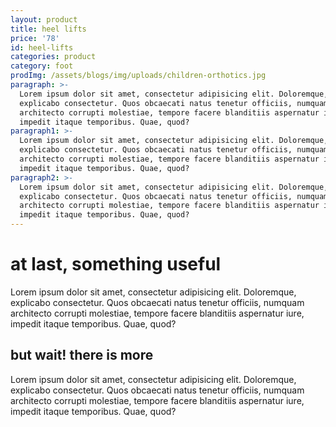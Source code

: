 ```yaml
---
layout: product
title: heel lifts
price: '78'
id: heel-lifts
categories: product
category: foot
prodImg: /assets/blogs/img/uploads/children-orthotics.jpg
paragraph: >-
  Lorem ipsum dolor sit amet, consectetur adipisicing elit. Doloremque,
  explicabo consectetur. Quos obcaecati natus tenetur officiis, numquam
  architecto corrupti molestiae, tempore facere blanditiis aspernatur iure,
  impedit itaque temporibus. Quae, quod?
paragraph1: >-
  Lorem ipsum dolor sit amet, consectetur adipisicing elit. Doloremque,
  explicabo consectetur. Quos obcaecati natus tenetur officiis, numquam
  architecto corrupti molestiae, tempore facere blanditiis aspernatur iure,
  impedit itaque temporibus. Quae, quod?
paragraph2: >-
  Lorem ipsum dolor sit amet, consectetur adipisicing elit. Doloremque,
  explicabo consectetur. Quos obcaecati natus tenetur officiis, numquam
  architecto corrupti molestiae, tempore facere blanditiis aspernatur iure,
  impedit itaque temporibus. Quae, quod?
---
```

# at last, something useful 

Lorem ipsum dolor sit amet, consectetur adipisicing elit. Doloremque, explicabo consectetur. Quos obcaecati natus tenetur officiis, numquam architecto corrupti molestiae, tempore facere blanditiis aspernatur iure, impedit itaque temporibus. Quae, quod?

## but wait! there is more

Lorem ipsum dolor sit amet, consectetur adipisicing elit. Doloremque, explicabo consectetur. Quos obcaecati natus tenetur officiis, numquam architecto corrupti molestiae, tempore facere blanditiis aspernatur iure, impedit itaque temporibus. Quae, quod?
